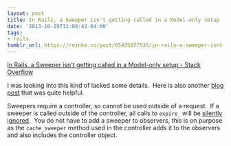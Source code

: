 ```yaml
---
layout: post
title: In Rails, a Sweeper isn't getting called in a Model-only setup - Stack Overflow
date: '2013-10-29T11:00:42-04:00'
tags:
- rails
tumblr_url: https://reinke.co/post/65435077535/in-rails-a-sweeper-isnt-getting-called-in-a
---
```

[In Rails, a Sweeper isn't getting called in a Model-only setup - Stack Overflow](http://stackoverflow.com/questions/1463714/in-rails-a-sweeper-isnt-getting-called-in-a-model-only-setup)  

I was looking into this kind of lacked some details. &nbsp;Here is also another [blog post](http://softwareas.com/rails-cache-sweeper-gotchas) that was quite helpful.

Sweepers require a controller, so cannot be used outside of a request. &nbsp;If a sweeper is called outside of the controller, all calls to `expire_` will be [silently ignored](https://github.com/rails/rails/blob/9b08afd2f4d501fb1710ba0ed4e19313093605c8/actionpack/lib/action_controller/caching/sweeping.rb#L91). &nbsp;You do not have to add a sweeper to observers, this is on purpose as the&nbsp;`cache_sweeper` method used in the controller adds it to the observers and also includes the controller object.

